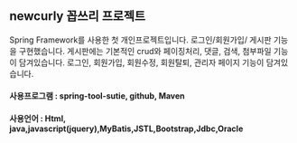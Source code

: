 
  <h2>newcurly 꼽쓰리 프로젝트</h2>

Spring Framework를 사용한 첫 개인프로젝트입니다.
로그인/회원가입/ 게시판 기능을 구현했습니다. 
게시판에는 기본적인 crud와 페이징처리, 댓글, 검색, 첨부파일 기능이 담겨있습니다.
로그인, 회원가입, 회원수정, 회원탈퇴, 관리자 페이지 기능이 담겨있습니다. 

<h4>사용프로그램 : spring-tool-sutie, github, Maven</h4>
<h4>사용언어 : Html, java,javascript(jquery),MyBatis,JSTL,Bootstrap,Jdbc,Oracle</h4>


